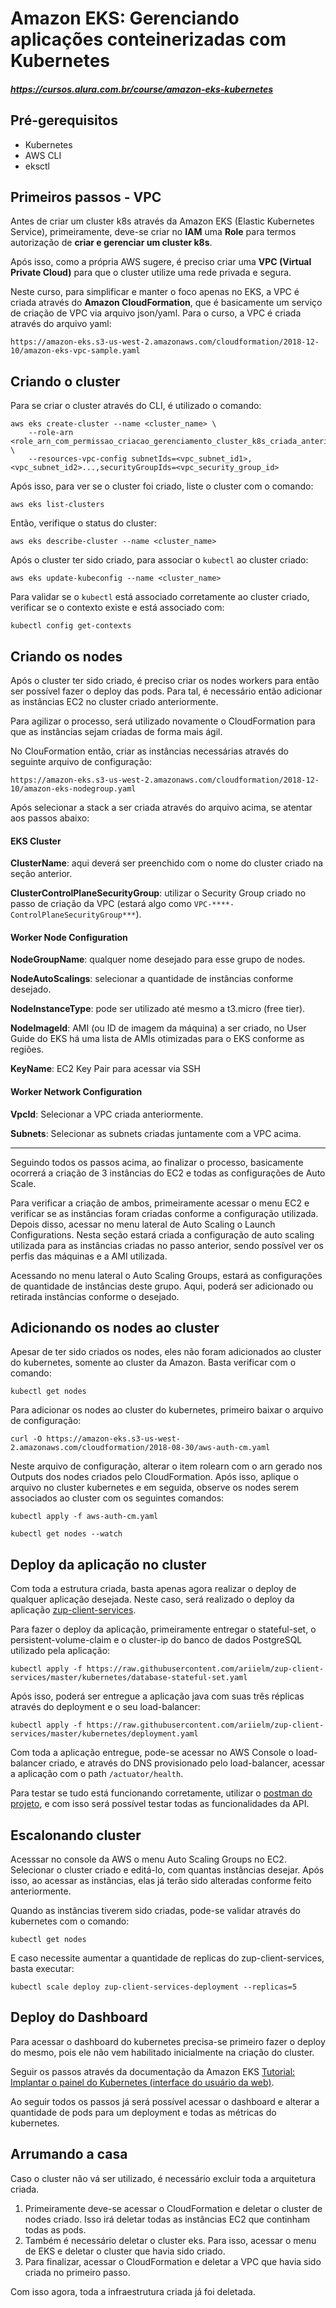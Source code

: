 # Amazon EKS: Gerenciando aplicações conteinerizadas com Kubernetes
##### https://cursos.alura.com.br/course/amazon-eks-kubernetes

## Pré-gerequisitos
* Kubernetes
* AWS CLI
* eksctl

## Primeiros passos - VPC
Antes de criar um cluster k8s através da Amazon EKS (Elastic Kubernetes Service), primeiramente, deve-se criar no **IAM** uma **Role** para termos autorização de **criar e gerenciar um cluster k8s**.

Após isso, como a própria AWS sugere, é preciso criar uma **VPC (Virtual Private Cloud)** para que o cluster utilize uma rede privada e segura.

Neste curso, para simplificar e manter o foco apenas no EKS, a VPC é criada através do **Amazon CloudFormation**, que é basicamente um serviço de criação de VPC via arquivo json/yaml. Para o curso, a VPC é criada através do arquivo yaml:

```https://amazon-eks.s3-us-west-2.amazonaws.com/cloudformation/2018-12-10/amazon-eks-vpc-sample.yaml```

## Criando o cluster

Para se criar o cluster através do CLI, é utilizado o comando:

```
aws eks create-cluster --name <cluster_name> \
    --role-arn <role_arn_com_permissao_criacao_gerenciamento_cluster_k8s_criada_anteriormente> \
    --resources-vpc-config subnetIds=<vpc_subnet_id1>,<vpc_subnet_id2>...,securityGroupIds=<vpc_security_group_id>
```

Após isso, para ver se o cluster foi criado, liste o cluster com o comando:

`aws eks list-clusters`

Então, verifique o status do cluster:

`aws eks describe-cluster --name <cluster_name>`

Após o cluster ter sido criado, para associar o `kubectl` ao cluster criado:

`aws eks update-kubeconfig --name <cluster_name>`

Para validar se o `kubectl` está associado corretamente ao cluster criado, verificar se o contexto existe e está associado com:

`kubectl config get-contexts`

## Criando os nodes

Após o cluster ter sido criado, é preciso criar os nodes workers para então ser possível fazer o deploy das pods. Para tal, é necessário então adicionar as instâncias EC2 no cluster criado anteriormente.

Para agilizar o processo, será utilizado novamente o CloudFormation para que as instâncias sejam criadas de forma mais ágil.

No ClouFormation então, criar as instâncias necessárias através do seguinte arquivo de configuração:

 `https://amazon-eks.s3-us-west-2.amazonaws.com/cloudformation/2018-12-10/amazon-eks-nodegroup.yaml`
 
Após selecionar a stack a ser criada através do arquivo acima, se atentar aos passos abaixo:

#### EKS Cluster 
**ClusterName**: aqui deverá ser preenchido com o nome do cluster criado na seção anterior.

**ClusterControlPlaneSecurityGroup**: utilizar o Security Group criado no passo de criação da VPC (estará algo como `VPC-****-ControlPlaneSecurityGroup***`).

#### Worker Node Configuration
**NodeGroupName**: qualquer nome desejado para esse grupo de nodes.

**NodeAutoScalings**: selecionar a quantidade de instâncias conforme desejado.

**NodeInstanceType**: pode ser utilizado até mesmo a t3.micro (free tier).

**NodeImageId**: AMI (ou ID de imagem da máquina) a ser criado, no User Guide do EKS há uma lista de AMIs otimizadas para o EKS conforme as regiões.

**KeyName**: EC2 Key Pair para acessar via SSH

#### Worker Network Configuration

**VpcId**: Selecionar a VPC criada anteriormente.

**Subnets**: Selecionar as subnets criadas juntamente com a VPC acima.

---

Seguindo todos os passos acima, ao finalizar o processo, basicamente ocorrerá a criação de 3 instâncias do EC2 e todas as configurações de Auto Scale.

Para verificar a criação de ambos, primeiramente acessar o menu EC2 e verificar se as instâncias foram criadas conforme a configuração utilizada.
Depois disso, acessar no menu lateral de Auto Scaling o Launch Configurations. Nesta seção estará criada a configuração de auto scaling utilizada para as instâncias criadas no passo anterior, sendo possível ver os perfis das máquinas e a AMI utilizada.

Acessando no menu lateral o Auto Scaling Groups, estará as configurações de quantidade de instâncias deste grupo. Aqui, poderá ser adicionado ou retirada instâncias conforme o desejado.

## Adicionando os nodes ao cluster

Apesar de ter sido criados os nodes, eles não foram adicionados ao cluster do kubernetes, somente ao cluster da Amazon. Basta verificar com o comando:

`kubectl get nodes`

Para adicionar os nodes ao cluster do kubernetes, primeiro baixar o arquivo de configuração:

`curl -O https://amazon-eks.s3-us-west-2.amazonaws.com/cloudformation/2018-08-30/aws-auth-cm.yaml`

Neste arquivo de configuração, alterar o item rolearn com o arn gerado nos Outputs dos nodes criados pelo CloudFormation.
Após isso, aplique o arquivo no cluster kubernetes e em seguida, observe os nodes serem associados ao cluster com os seguintes comandos:

`kubectl apply -f aws-auth-cm.yaml`

`kubectl get nodes --watch`

## Deploy da aplicação no cluster

Com toda a estrutura criada, basta apenas agora realizar o deploy de qualquer aplicação desejada. Neste caso, será realizado o deploy da aplicação [zup-client-services]().

Para fazer o deploy da aplicação, primeiramente entregar o stateful-set, o persistent-volume-claim e o cluster-ip do banco de dados PostgreSQL utilizado pela aplicação: 

`kubectl apply -f https://raw.githubusercontent.com/ariielm/zup-client-services/master/kubernetes/database-stateful-set.yaml`

Após isso, poderá ser entregue a aplicação java com suas três réplicas através do deployment e o seu load-balancer:

`kubectl apply -f https://raw.githubusercontent.com/ariielm/zup-client-services/master/kubernetes/deployment.yaml`

Com toda a aplicação entregue, pode-se acessar no AWS Console o load-balancer criado, e através do DNS provisionado pelo load-balancer, acessar a aplicação com o path `/actuator/health`.

Para testar se tudo está funcionando corretamente, utilizar o [postman do projeto](https://github.com/ariielm/zup-client-services/tree/master/postman), e com isso será possível testar todas as funcionalidades da API.
 
## Escalonando cluster

Acesssar no console da AWS o menu Auto Scaling Groups no EC2. Selecionar o cluster criado e editá-lo, com quantas instâncias desejar.
Após isso, ao acessar as instâncias, elas já terão sido alteradas conforme feito anteriormente.

Quando as instâncias tiverem sido criadas, pode-se validar através do kubernetes com o comando:

`kubectl get nodes`

E caso necessite aumentar a quantidade de replicas do zup-client-services, basta executar:

`kubectl scale deploy zup-client-services-deployment --replicas=5`

## Deploy do Dashboard

Para acessar o dashboard do kubernetes precisa-se primeiro fazer o deploy do mesmo, pois ele não vem habilitado inicialmente na criação do cluster.

Seguir os passos através da documentação da Amazon EKS [Tutorial: Implantar o painel do Kubernetes (interface do usuário da web)](https://docs.aws.amazon.com/pt_br/eks/latest/userguide/dashboard-tutorial.html).

Ao seguir todos os passos já será possível acessar o dashboard e alterar a quantidade de pods para um deployment e todas as métricas do kubernetes.

## Arrumando a casa

Caso o cluster não vá ser utilizado, é necessário excluir toda a arquitetura criada.

1. Primeiramente deve-se acessar o CloudFormation e deletar o cluster de nodes criado. Isso irá deletar todas as instâncias EC2 que continham todas as pods.
2. Também é necessário deletar o cluster eks. Para isso, acessar o menu de EKS e deletar o cluster que havia sido criado.
3. Para finalizar, acessar o CloudFormation e deletar a VPC que havia sido criada no primeiro passo.

Com isso agora, toda a infraestrutura criada já foi deletada.




